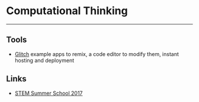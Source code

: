# Computational Thinking
___

## Tools
- [Glitch](/tools/glitch.md) example apps to remix, a code editor to modify them, instant hosting and deployment

## Links
- [STEM Summer School 2017](https://github.com/janzeteachesit/janzeteachesit.github.io/blob/master/_posts/201707-stem-summer-school-programming.md)
